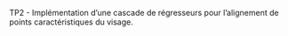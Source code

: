  TP2 - Implémentation d’une cascade de régresseurs pour
l’alignement de points caractéristiques du visage.
